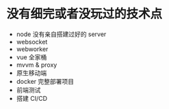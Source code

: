# 没有细完或者没玩过的技术点

- node 没有亲自搭建过好的 server
- websocket
- webworker
- vue 全家桶
- mvvm & proxy
- 原生移动端
- docker 完整部署项目
- 前端测试
- 搭建 CI/CD
